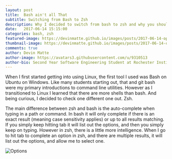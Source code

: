 ```yaml
---
layout: post
title:  Bash ain't all That
subtitle: Switching from Bash to Zsh
description: Why I decided to switch from bash to zsh and why you should too
date:   2017-06-14 15:15:00
categories: bash, zsh
featured-image: https://devinmatte.github.io/images/posts/2017-06-14-options.png
thumbnail-image: https://devinmatte.github.io/images/posts/2017-06-14-options.png
comments: true
author: Devin Matte
author-image: https://avatars3.githubusercontent.com/u/9310513
author-bio: Second Year Software Engineering Student at Rochester Institute of Technology
---
```


When I first started getting into using Linux, the first tool I used was Bash on Ubuntu on Windows. Like many students starting out, that and git bash were my primary introductions to command line utilities. However as I transitioned to Linux I learned that there are more shells than bash. And being curious, I decided to check one different one out. Zsh.

The main difference between zsh and bash is the auto-complete when typing in a path or command. In bash it will only complete if there is an exact result (meaning case sensitivity applies) or up to all results matching. If you simply keep hitting tab it will list out the options, and then you simply keep on typing. However in zsh, there is a little more intelligence. When I go to hit tab to complete an option in zsh, and there are multiple results, it will list out the options, and allow me to select one.

![Options](https://devinmatte.github.io/images/posts/2017-06-14-options.png)
